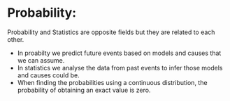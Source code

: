 # Probability:
Probability and Statistics are opposite fields but they are related to each other. 
* In proabilty we predict future events based on models and causes that we can assume.
* In statistics we analyse the data from past events to infer those models and causes could be.
* When finding the probabilities using a continuous distribution, the probability of obtaining an exact value is zero.
